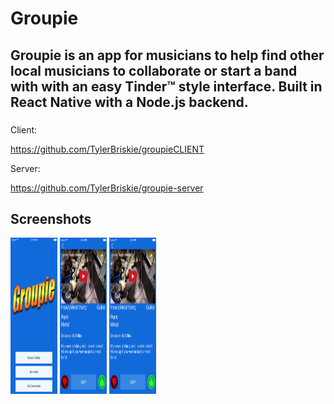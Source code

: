 # Groupie

## Groupie is an app for musicians to help find other local musicians to collaborate or start a band with with an easy Tinder™ style interface.  Built in React Native with a Node.js backend.

###
Client:

https://github.com/TylerBriskie/groupieCLIENT

Server:

https://github.com/TylerBriskie/groupie-server

## Screenshots

<img src="./1.png" alt="Screen Shot 1" width="75" height="250" />

<img src="./2.png" alt="Screen Shot 2" width="75" height="250" />
<img src="./2.png" alt="Screen Shot 3" width="75" height="250" />

